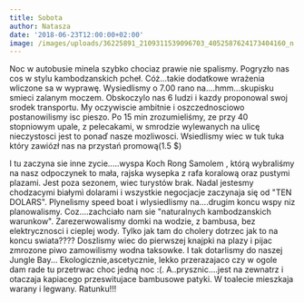 ```yaml
---
title: Sobota
author: Natasza
date: '2018-06-23T12:00:00+02:00'
image: /images/uploads/36225891_2109311539096703_4052587624173404160_n.jpg
---
```

Noc w autobusie minela szybko chociaz prawie nie spalismy. Pogryzło nas cos w stylu kambodzanskich pcheł. Cóż...takie dodatkowe wrażenia wliczone sa w wyprawę. Wysiedlismy o 7.00 rano na....hmm...skupisku smieci zalanym moczem. Obskoczylo nas 6 ludzi i kazdy proponowal swoj srodek transportu. My oczywiscie ambitnie i oszczednosciowo postanowilismy isc pieszo. Po 15 min zrozumieliśmy, ze przy 40 stopniowym upale, z pelecakami, w smrodzie wylewanych na ulicę nieczystosci jest to ponaď nasze mozliwosci. Wsiedlismy wiec w tuk tuka który zawiózł nas na przystań promową(1.5 $)

I tu zaczyna sie inne zycie.....wyspa Koch Rong Samolem , którą wybraliśmy na nasz odpoczynek to mała, rajska wysepka z rafa koralową oraz pustymi plazami. Jest poza sezonem, wiec turystów brak. Nadal jestesmy chodzacymi białymì dolarami i wszystkie negocjacje zaczynaja się od "TEN DOLARS". Plynelìsmy speed boat i wlysiedlismy na....drugim koncu wspy niz planowalismy. Coz....zachciało nam sie "naturalnych kambodzanskich warunkow". Zarezerwowalismy domki na wodzie, z bambusa, bez elektrycznosci i cieplej wody. Tylko jak tam do cholery dotrzec jak to na koncu swiata???? Doszlismy wiec do pierwszej knajpki na plazy i pijac zmrozone piwo zamowilismy wodna taksowke. I tak dotarlismy do naszej Jungle Bay... Ekologicznie,ascetycznie, lekko przerazajaco czy w ogole dam rade tu przetrwac choc jedną noc :(. A..prysznic....jest na zewnatrz i otaczaja kapiacego przeswitujace bambusowe patyki. W toalecie mieszkaja warany i legwany. Ratunku!!!
